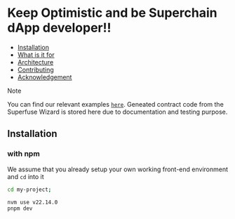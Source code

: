 <h1>Keep Optimistic and be Superchain dApp developer!! </h1>

- [Installation](#installation)
- [What is it for](#what-is-it-for)
- [Architecture](#architecture)
- [Contributing](#contributing)
- [Acknowledgement](#acknowledgement)

>[!NOTE]
> You can find our relevant examples [`here`](https://github.com/Ratimon/superfuse-contracts-examples). Geneated contract code from the Superfuse Wizard is stored here due to documentation and testing purpose.

## Installation

### with npm

We assume that you already setup your own working front-end environment and `cd` into it

```bash
cd my-project;
``` 

```bash
nvm use v22.14.0
pnpm dev
``` 